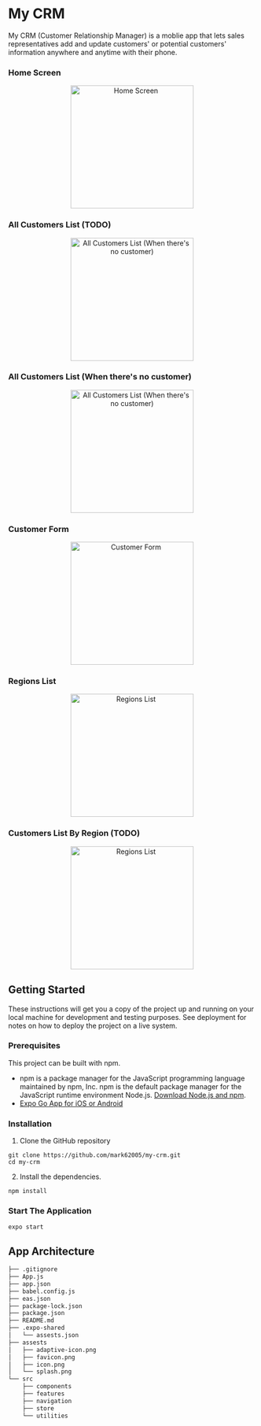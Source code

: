 # My CRM
My CRM (Customer Relationship Manager) is a moblie app that lets sales representatives add and update customers' or potential customers' information anywhere and anytime with their phone.

### Home Screen
<p align="center">
  <img width="250" src="https://user-images.githubusercontent.com/73043578/186795257-0088e1f4-8a51-406e-881c-aae2b61c8ecd.png" alt="Home Screen"/>
</p>

### All Customers List (TODO)
<p align="center">
  <img width="250" src="https://user-images.githubusercontent.com/73043578/186795543-581ede30-1007-4125-a047-d199f2bb53e6.png" alt="All Customers List (When there's no customer)"/>
</p>

### All Customers List (When there's no customer)
<p align="center">
  <img width="250" src="https://user-images.githubusercontent.com/73043578/186795543-581ede30-1007-4125-a047-d199f2bb53e6.png" alt="All Customers List (When there's no customer)"/>
</p>

### Customer Form
<p align="center">
  <img width="250" src="https://user-images.githubusercontent.com/73043578/186795758-f55e0706-25f4-414e-8c2a-c47f3b709a65.png" alt="Customer Form"/>
</p>

### Regions List
<p align="center">
  <img width="250" src="https://user-images.githubusercontent.com/73043578/186795919-88bb1932-8259-4aea-8a4c-a1bf6f68805f.png" alt="Regions List"/>
</p>

### Customers List By Region (TODO)
<p align="center">
  <img width="250" src="https://user-images.githubusercontent.com/73043578/186795919-88bb1932-8259-4aea-8a4c-a1bf6f68805f.png" alt="Regions List"/>
</p>


## Getting Started

These instructions will get you a copy of the project up and running on your local machine for development and testing purposes. See deployment for notes on how to deploy the project on a live system.

### Prerequisites

This project can be built with npm.
- npm is a package manager for the JavaScript programming language maintained by npm, Inc. npm is the default package manager for the JavaScript runtime environment Node.js. [Download Node.js and npm](https://docs.npmjs.com/downloading-and-installing-node-js-and-npm).
- [Expo Go App for iOS or Android](https://docs.expo.dev/get-started/installation/#2-expo-go-app-for-ios-and)

### Installation

1. Clone the GitHub repository

```
git clone https://github.com/mark62005/my-crm.git
cd my-crm
```

2. Install the dependencies.

```
npm install
```

### Start The Application

```
expo start
```


## App Architecture

```bash
├── .gitignore
├── App.js
├── app.json
├── babel.config.js
├── eas.json
├── package-lock.json 
├── package.json 
├── README.md 
├── .expo-shared
│   └── assests.json 
├── assests
│   ├── adaptive-icon.png
│   ├── favicon.png
│   ├── icon.png
│   └── splash.png 
└── src
    ├── components
    ├── features
    ├── navigation
    ├── store
    └── utilities
```
